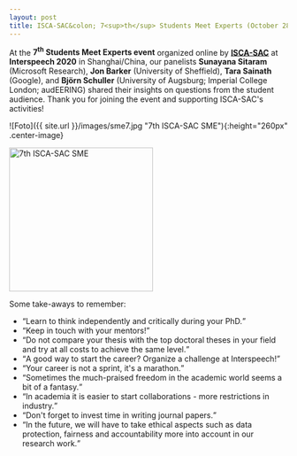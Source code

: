 ```yaml
---
layout: post
title: ISCA-SAC&colon; 7<sup>th</sup> Students Meet Experts (October 28, 2020)
---
```


At the <strong>7<sup>th</sup> Students Meet Experts event</strong> organized online by 
<a href="http://www.isca-students.org/sacweb/" target="_blank" rel="noopener"><strong>ISCA-SAC</strong></a>
at <strong>Interspeech 2020</strong> in Shanghai/China, our panelists <strong>Sunayana Sitaram</strong> (Microsoft Research), 
<strong>Jon Barker</strong> (University of Sheffield),
<strong>Tara Sainath</strong> (Google), 
and <strong>Björn Schuller</strong> (University of Augsburg; Imperial College London; audEERING) shared their insights on questions 
from the student audience.
Thank you for joining the event and supporting ISCA-SAC's activities!

![Foto]({{ site.url }}/images/sme7.jpg "7th ISCA-SAC SME"){:height="260px" .center-image}

<div class="zoom-hover">
<img src="{{ site.url }}/images/sme7.jpg" alt="7th ISCA-SAC SME" height="260" .center-image>
</div>

Some take-aways to remember:
<ul>
<li><q>Learn to think independently and critically during your PhD.</q></li>
<li><q>Keep in touch with your mentors!</q></li>
<li><q>Do not compare your thesis with the top doctoral theses in your field and try at all costs to achieve the same level.</q></li>
<li><q>A good way to start the career? Organize a challenge at Interspeech!</q></li>
<li><q>Your career is not a sprint, it's a marathon.</q></li>
<li><q>Sometimes the much-praised freedom in the academic world seems a bit of a fantasy.</q></li>
<li><q>In academia it is easier to start collaborations - more restrictions in industry.</q></li>
<li><q>Don't forget to invest time in writing journal papers.</q></li>
<li><q>In the future, we will have to take ethical aspects such as data protection, fairness and accountability more into account in our research work.</q></li>
</ul>

